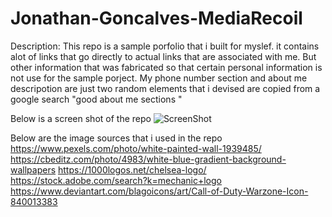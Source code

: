 # Jonathan-Goncalves-MediaRecoil

Description:
This repo is a sample porfolio that i built for myslef. it contains alot of links that go directly to actual links that are associated with me. But other information that was fabricated so that certain personal information is not use for the sample porject.
My phone number section and about me  descripotion are just two random elements that i devised are copied from a google search "good about me sections "

Below is a screen shot of the repo
![ScreenShot](../Jonathan-Goncalves-MediaRecoil/Screenshot%20of%20Website.JPG)

Below are the image sources that i used in the repo
 https://www.pexels.com/photo/white-painted-wall-1939485/
https://cbeditz.com/photo/4983/white-blue-gradient-background-wallpapers
https://1000logos.net/chelsea-logo/
https://stock.adobe.com/search?k=mechanic+logo
https://www.deviantart.com/blagoicons/art/Call-of-Duty-Warzone-Icon-840013383
